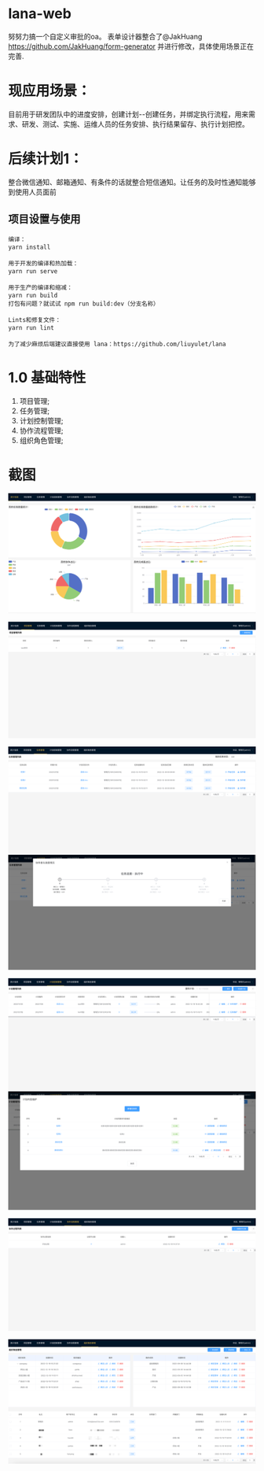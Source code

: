 # lana-web
努努力搞一个自定义审批的oa。
表单设计器整合了@JakHuang https://github.com/JakHuang/form-generator 并进行修改，具体使用场景正在完善.

# 现应用场景：
目前用于研发团队中的进度安排，创建计划--创建任务，并绑定执行流程，用来需求、研发、测试、实施、运维人员的任务安排、执行结果留存、执行计划把控。

# 后续计划1：
整合微信通知、邮箱通知、有条件的话就整合短信通知。让任务的及时性通知能够到使用人员面前

## 项目设置与使用
```
编译：
yarn install

用于开发的编译和热加载：
yarn run serve

用于生产的编译和缩减：
yarn run build
打包有问题？就试试 npm run build:dev（分支名称）

Lints和修复文件：
yarn run lint

为了减少麻烦后端建议直接使用 lana：https://github.com/liuyulet/lana
```
# 1.0 基础特性
1. 项目管理;
2. 任务管理;
3. 计划控制管理;
4. 协作流程管理;
5. 组织角色管理;

# 截图


![img.png](src/assets/img.png)

![img_2.png](src/assets/img_2.png)

![img_3.png](src/assets/img_3.png)
![img_4.png](src/assets/img_4.png)

![img_5.png](src/assets/img_5.png)
![img_6.png](src/assets/img_6.png)

![img_7.png](src/assets/img_7.png)

![img_8.png](src/assets/img_8.png)

